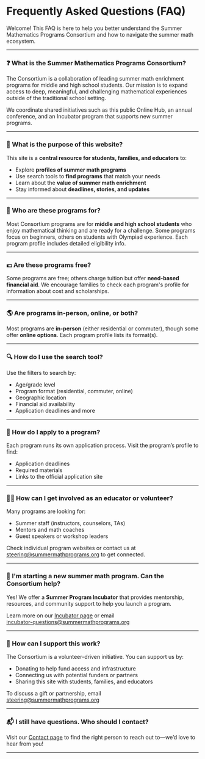 # Frequently Asked Questions (FAQ)

Welcome! This FAQ is here to help you better understand the Summer Mathematics Programs Consortium and how to navigate the summer math ecosystem.

---

### ❓ What is the Summer Mathematics Programs Consortium?

The Consortium is a collaboration of leading summer math enrichment programs for middle and high school students. Our mission is to expand access to deep, meaningful, and challenging mathematical experiences outside of the traditional school setting.

We coordinate shared initiatives such as this public Online Hub, an annual conference, and an Incubator program that supports new summer programs.

---

### 🧭 What is the purpose of this website?

This site is a **central resource for students, families, and educators** to:

- Explore **profiles of summer math programs**
- Use search tools to **find programs** that match your needs
- Learn about the **value of summer math enrichment**
- Stay informed about **deadlines, stories, and updates**

---

### 🧒 Who are these programs for?

Most Consortium programs are for **middle and high school students** who enjoy mathematical thinking and are ready for a challenge. Some programs focus on beginners, others on students with Olympiad experience. Each program profile includes detailed eligibility info.

---

### 💵 Are these programs free?

Some programs are free; others charge tuition but offer **need-based financial aid**. We encourage families to check each program's profile for information about cost and scholarships.

---

### 🌎 Are programs in-person, online, or both?

Most programs are **in-person** (either residential or commuter), though some offer **online options**. Each program profile lists its format(s).

---

### 🔍 How do I use the search tool?

Use the filters to search by:
- Age/grade level
- Program format (residential, commuter, online)
- Geographic location
- Financial aid availability
- Application deadlines and more

---

### 📝 How do I apply to a program?

Each program runs its own application process. Visit the program’s profile to find:
- Application deadlines
- Required materials
- Links to the official application site

---

### 🧑‍🏫 How can I get involved as an educator or volunteer?

Many programs are looking for:
- Summer staff (instructors, counselors, TAs)
- Mentors and math coaches
- Guest speakers or workshop leaders

Check individual program websites or contact us at  
[steering@summermathprograms.org](mailto:steering@summermathprograms.org) to get connected.

---

### 🚀 I'm starting a new summer math program. Can the Consortium help?

Yes! We offer a **Summer Program Incubator** that provides mentorship, resources, and community support to help you launch a program.

Learn more on our [Incubator page](incubator.html) or email  
[incubator-questions@summermathprograms.org](mailto:incubator-questions@summermathprograms.org)

---

### 🤝 How can I support this work?

The Consortium is a volunteer-driven initiative. You can support us by:
- Donating to help fund access and infrastructure
- Connecting us with potential funders or partners
- Sharing this site with students, families, and educators

To discuss a gift or partnership, email  
[steering@summermathprograms.org](mailto:steering@summermathprograms.org)

---

### 📬 I still have questions. Who should I contact?

Visit our [Contact page](contact.html) to find the right person to reach out to—we’d love to hear from you!

---

